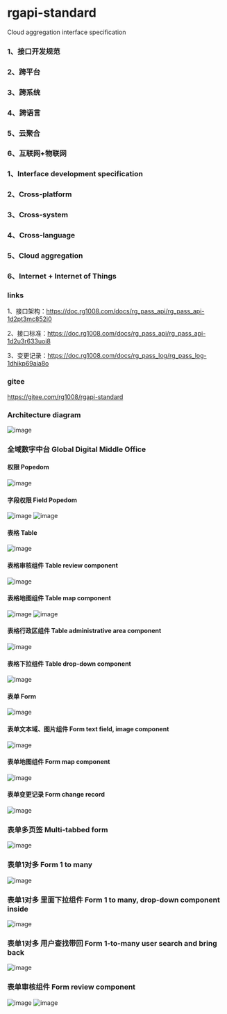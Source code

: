 # rgapi-standard
Cloud aggregation interface specification
### 1、接口开发规范
### 2、跨平台
### 3、跨系统
### 4、跨语言
### 5、云聚合
### 6、互联网+物联网

### 1、Interface development specification
### 2、Cross-platform
### 3、Cross-system
### 4、Cross-language
### 5、Cloud aggregation
### 6、Internet + Internet of Things

### links
1、接口架构：https://doc.rg1008.com/docs/rg_pass_api/rg_pass_api-1d2pt3mc852i0

2、接口标准：https://doc.rg1008.com/docs/rg_pass_api/rg_pass_api-1d2u3r633uoi8

3、变更记录：https://doc.rg1008.com/docs/rg_pass_log/rg_pass_log-1dhikp69aia8o

###  gitee
https://gitee.com/rg1008/rgapi-standard

### Architecture diagram
![image](https://user-images.githubusercontent.com/36293698/145318488-512e18a2-f512-46d2-b851-214e31ed6d35.png)

### 全域数字中台 Global Digital Middle Office
#### 权限 Popedom
![image](https://user-images.githubusercontent.com/36293698/146658450-6c82314c-4d27-4bcd-9496-60361af07f39.png)
#### 字段权限 Field Popedom
![image](https://user-images.githubusercontent.com/36293698/146658467-20c6faf6-b1c0-4de0-81dd-3fd49b6be758.png)
![image](https://user-images.githubusercontent.com/36293698/146658479-335a085b-01b9-4861-9b96-db7be7166716.png)

#### 表格 Table
![image](https://user-images.githubusercontent.com/36293698/146658441-be33fc76-0b32-4957-bcd8-75f82d000cff.png)
#### 表格审核组件 Table review component
![image](https://user-images.githubusercontent.com/36293698/146658488-3d2685f1-1784-4f85-bb90-ba754d4c8ad0.png)
#### 表格地图组件 Table map component
![image](https://user-images.githubusercontent.com/36293698/146658510-ee629569-9aa5-476c-a3e5-48043d61baa6.png)
![image](https://user-images.githubusercontent.com/36293698/146658515-f1fdb85c-5017-4c05-8b9e-9cbe931d6a3e.png)
#### 表格行政区组件 Table administrative area component
![image](https://user-images.githubusercontent.com/36293698/146658524-135b94d5-57f4-46ff-8347-73b48c408ad0.png)
#### 表格下拉组件 Table drop-down component
![image](https://user-images.githubusercontent.com/36293698/146658544-20b1edbd-dc50-47cd-b882-1526ff59d6e7.png)
#### 表单 Form
![image](https://user-images.githubusercontent.com/36293698/146658561-fee095f8-9365-464c-9972-4d578980c3f5.png)

#### 表单文本域、图片组件 Form text field, image component
![image](https://user-images.githubusercontent.com/36293698/146658570-a25e3df3-86f3-435d-9da3-38dea55ec6b0.png)

#### 表单地图组件 Form map component
![image](https://user-images.githubusercontent.com/36293698/146658598-e23381c2-bc84-403a-ab35-344af248f8db.png)

#### 表单变更记录 Form change record
![image](https://user-images.githubusercontent.com/36293698/146658605-1e45c656-da9b-48ad-a0bd-8ea67d673774.png)

### 表单多页签 Multi-tabbed form
![image](https://user-images.githubusercontent.com/36293698/147865095-da961233-f77f-43fc-a62c-3e4d37863540.png)

### 表单1对多 Form 1 to many
![image](https://user-images.githubusercontent.com/36293698/147865117-3d5ea9d0-4002-408f-8d9a-2c909729bf78.png)

### 表单1对多 里面下拉组件 Form 1 to many, drop-down component inside
![image](https://user-images.githubusercontent.com/36293698/147865130-e18a3028-a23a-46a3-8cff-c618bd11a7da.png)

### 表单1对多 用户查找带回 Form 1-to-many user search and bring back
![image](https://user-images.githubusercontent.com/36293698/147865146-b3a68bea-29a2-4e19-9763-326264d740ea.png)

### 表单审核组件 Form review component
![image](https://user-images.githubusercontent.com/36293698/147865171-58d513cf-7fc5-4dca-af5b-92a89ba3c870.png)
![image](https://user-images.githubusercontent.com/36293698/148017522-10bde83f-7510-4c98-a9c2-908ba2bc3d34.png)


